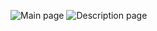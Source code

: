<!-- # DMS

DMS는 Dormitory Management System의 약자로, 학교와 학생의 기숙사 생활을 편리하게 하기 위한 서비스입니다.

저희는 학생들의 편리한 기숙사 생활을 위한 기능을 제공합니다

>  1. 사감실에 직접 가지 않고도 잔류, 자습실 이용 등을 간편하게 신청할 수 있어요
>  2. 앱을 통해서 공지사항을 빠르게 확인할 수 있어요
>  3. 언제든지 자신의 상벌점을 확인할 수 있어요

또, 사감선생님의 효율적인 기숙사 관리를 위한 기능을 제공합니다

> 1. 엑셀을 이용해 학생 정보를 쉽게 등록, 수정할 수 있어요
> 2. 커스텀 가능한 태그, 정렬, 필터링 기능으로 학생을 편하게 조회하고 관리할 수 있어요
> 3. 자습실, 잔류 신청을 모아서 관리할 수 있어요
> 4. 기숙사 공지사항을 빠르게 알릴 수 있어요
> 5. 상벌점을 간단하게 부여하고 조회할 수 있어요

DMS는 기숙사를 위한 편의 시스템을 목표로 하고 있기 때문에, 사용자의 의견을 적극 수용하여 기숙사 생활을 개선하는 데 전념하고 있습니다.

기숙사에서의 불편한 점이 무엇인지, 학생과 사감선생님의 의견에 귀기울이고 개선하기 위해 항상 노력합니다.

모든 학교와 학생의 편리한 기숙사 생활을 위해 나아가겠습니다! :)

DMS에 대해 더 알고싶다면? → [DMS 소개 가이드](https://www.notion.so/teamaliens/DMS-Dormitory-Management-System-1a1c2b14473845e5a36ce944f008a97f?pvs=4)

![Group 18198](https://user-images.githubusercontent.com/80632060/223010416-245afac0-7984-4f58-a8d0-357d9f8353b4.png)
 -->
 
 <!--
 ![DMS github main](https://github.com/team-aliens/.github/assets/101160207/9a0c0aed-36ab-4b78-8bae-3109d9c116e2)

<details>
<summary><a href="https://www.notion.so/DMS-Dormitory-Management-System-1a1c2b14473845e5a36ce944f008a97f?pvs=21">DMS에 대해 더 알아보기</a></summary>
<div markdown="1">

</br>

# 최고의 기숙사 관리 서비스, DMS

</br>

## 하나, **활발한 소통**

기숙사에서의 불편한 점이 무엇인지, 학생과 선생님의 의견에 귀기울이고 개선하기 위해 노력합니다.

**→ DMS는 피드백에 빠르게 대응하고, 목적을 달성하기 위해 유연하게 변화하는 서비스입니다!**

</br>

## 둘, **유지보수와 보안**

서비스의 안정성을 높일 수 있도록 서버 상태를 항시 관리중입니다. 사용자의 데이터를 안전하게 보관할 수 있도록 학생의 개인정보를 암호화하여 저장합니다.

**→ DMS는 계속해서 유지될 수 있는 안전한 소프트웨어를 지향합니다!**

</br>

## 셋, **발전 가능성**

DMS는 SmartTech Korea, Softwave 등의 전람회에 참가하여 서비스 가치와 완성도를 인정받았습니다.

**→ 더욱 발전하고 확장될 DMS의 모습을 기대해주세요 :)**

</br>
</br>

## 모두가 편리한 기숙사를 위해 나아가겠습니다 :)

</br>
</br>

![DMS github 1](https://github.com/team-aliens/.github/assets/101160207/e62618d6-dd1a-4735-9a31-39b80f75969f)

![DMS github 2](https://github.com/team-aliens/.github/assets/101160207/7cc0abc5-7be7-4ef8-aafa-3d3b3b7848af)

</br>

![DMS github 3](https://github.com/team-aliens/.github/assets/101160207/1723f6a6-fce6-4543-89c0-65bc0b8c2779)

![DMS github 4](https://github.com/team-aliens/.github/assets/101160207/07d609f8-64e7-4685-8c12-ad68572a56bf)

---
</div>
</details>
![image 186](https://github.com/team-aliens/.github/assets/101160207/8d90090e-67fa-45c8-ada8-4220d85f8360)
-->


![Main page](https://github.com/team-aliens/.github/assets/101160207/c52234b3-8868-4db2-8f6b-50cb7b75ecfb)
![Description page](https://github.com/team-aliens/.github/assets/101160207/303e57ce-1917-4520-a509-ae55082c8262)

